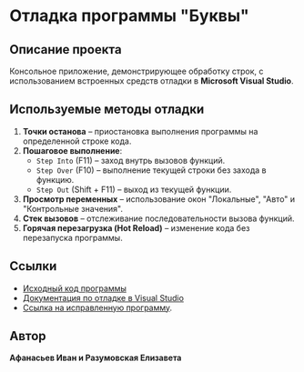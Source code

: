 # Отладка программы "Буквы"

## Описание проекта
Консольное приложение, демонстрирующее обработку строк, с использованием встроенных средств отладки в **Microsoft Visual Studio**.

## Используемые методы отладки
1. **Точки останова** – приостановка выполнения программы на определенной строке кода.
2. **Пошаговое выполнение**:
   - `Step Into` (F11) – заход внутрь вызовов функций.
   - `Step Over` (F10) – выполнение текущей строки без захода в функцию.
   - `Step Out` (Shift + F11) – выход из текущей функции.
3. **Просмотр переменных** – использование окон "Локальные", "Авто" и "Контрольные значения".
4. **Стек вызовов** – отслеживание последовательности вызова функций.
5. **Горячая перезагрузка (Hot Reload)** – изменение кода без перезапуска программы.

## Ссылки
- [Исходный код программы](https://learn.microsoft.com/ru-ru/visualstudio/get-started/csharp/tutorial-debugger?toc=%2Fvisualstudio%2Fdebugger%2Ftoc.json&view=vs-2022#create-a-project)
- [Документация по отладке в Visual Studio](https://learn.microsoft.com/ru-ru/visualstudio/debugger/debugger-feature-tour?view=vs-2022)
- [Ссылка на исправленную программу](https://github.com/ElizavetaRazumovskaya/fibonaci/blob/Letters/fibonaci/NewLetters).

## Автор
**Афанасьев Иван и Разумовская Елизавета**

